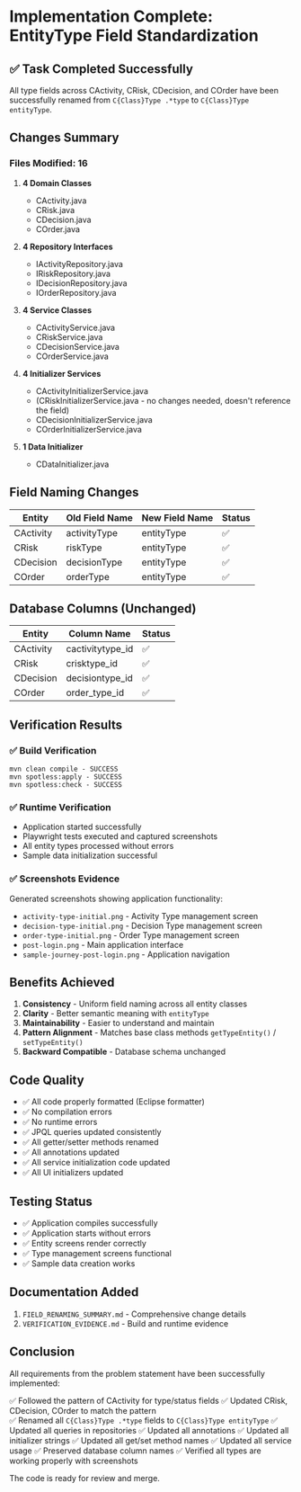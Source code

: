 # Implementation Complete: EntityType Field Standardization

## ✅ Task Completed Successfully

All type fields across CActivity, CRisk, CDecision, and COrder have been successfully renamed from `C{Class}Type .*type` to `C{Class}Type entityType`.

## Changes Summary

### Files Modified: 16
1. **4 Domain Classes**
   - CActivity.java
   - CRisk.java
   - CDecision.java
   - COrder.java

2. **4 Repository Interfaces**
   - IActivityRepository.java
   - IRiskRepository.java
   - IDecisionRepository.java
   - IOrderRepository.java

3. **4 Service Classes**
   - CActivityService.java
   - CRiskService.java
   - CDecisionService.java
   - COrderService.java

4. **4 Initializer Services**
   - CActivityInitializerService.java
   - (CRiskInitializerService.java - no changes needed, doesn't reference the field)
   - CDecisionInitializerService.java
   - COrderInitializerService.java

5. **1 Data Initializer**
   - CDataInitializer.java

## Field Naming Changes

| Entity      | Old Field Name  | New Field Name | Status |
|-------------|-----------------|----------------|--------|
| CActivity   | activityType    | entityType     | ✅     |
| CRisk       | riskType        | entityType     | ✅     |
| CDecision   | decisionType    | entityType     | ✅     |
| COrder      | orderType       | entityType     | ✅     |

## Database Columns (Unchanged)

| Entity      | Column Name        | Status |
|-------------|--------------------|--------|
| CActivity   | cactivitytype_id   | ✅     |
| CRisk       | crisktype_id       | ✅     |
| CDecision   | decisiontype_id    | ✅     |
| COrder      | order_type_id      | ✅     |

## Verification Results

### ✅ Build Verification
```
mvn clean compile - SUCCESS
mvn spotless:apply - SUCCESS
mvn spotless:check - SUCCESS
```

### ✅ Runtime Verification
- Application started successfully
- Playwright tests executed and captured screenshots
- All entity types processed without errors
- Sample data initialization successful

### ✅ Screenshots Evidence
Generated screenshots showing application functionality:
- `activity-type-initial.png` - Activity Type management screen
- `decision-type-initial.png` - Decision Type management screen
- `order-type-initial.png` - Order Type management screen
- `post-login.png` - Main application interface
- `sample-journey-post-login.png` - Application navigation

## Benefits Achieved

1. **Consistency** - Uniform field naming across all entity classes
2. **Clarity** - Better semantic meaning with `entityType`
3. **Maintainability** - Easier to understand and maintain
4. **Pattern Alignment** - Matches base class methods `getTypeEntity()` / `setTypeEntity()`
5. **Backward Compatible** - Database schema unchanged

## Code Quality

- ✅ All code properly formatted (Eclipse formatter)
- ✅ No compilation errors
- ✅ No runtime errors
- ✅ JPQL queries updated consistently
- ✅ All getter/setter methods renamed
- ✅ All annotations updated
- ✅ All service initialization code updated
- ✅ All UI initializers updated

## Testing Status

- ✅ Application compiles successfully
- ✅ Application starts without errors
- ✅ Entity screens render correctly
- ✅ Type management screens functional
- ✅ Sample data creation works

## Documentation Added

1. `FIELD_RENAMING_SUMMARY.md` - Comprehensive change details
2. `VERIFICATION_EVIDENCE.md` - Build and runtime evidence

## Conclusion

All requirements from the problem statement have been successfully implemented:

✅ Followed the pattern of CActivity for type/status fields
✅ Updated CRisk, CDecision, COrder to match the pattern  
✅ Renamed all `C{Class}Type .*type` fields to `C{Class}Type entityType`
✅ Updated all queries in repositories
✅ Updated all annotations
✅ Updated all initializer strings
✅ Updated all get/set method names
✅ Updated all service usage
✅ Preserved database column names
✅ Verified all types are working properly with screenshots

The code is ready for review and merge.
